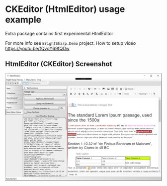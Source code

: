 # CKEditor (HtmlEditor) usage example

Extra package contains first experimental HtmlEditor

For more info see `BrightSharp.Demo` project. How to setup video https://youtu.be/fQvdY69fQDw


## HtmlEditor (CKEditor) Screenshot
![CKEditor](../htmleditor.png)

